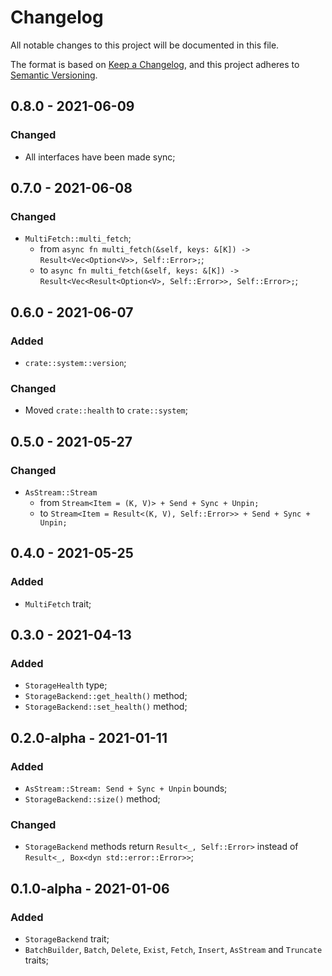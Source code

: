 # Changelog

All notable changes to this project will be documented in this file.

The format is based on [Keep a Changelog](https://keepachangelog.com/en/1.0.0/),
and this project adheres to [Semantic Versioning](https://semver.org/spec/v2.0.0.html).

<!-- ## Unreleased - YYYY-MM-DD

### Added

### Changed

### Deprecated

### Removed

### Fixed

### Security -->

## 0.8.0 - 2021-06-09

### Changed

- All interfaces have been made sync;

## 0.7.0 - 2021-06-08

### Changed

- `MultiFetch::multi_fetch`;
  - from `async fn multi_fetch(&self, keys: &[K]) -> Result<Vec<Option<V>>, Self::Error>;`;
  - to `async fn multi_fetch(&self, keys: &[K]) -> Result<Vec<Result<Option<V>, Self::Error>>, Self::Error>;`;

## 0.6.0 - 2021-06-07

### Added

- `crate::system::version`;

### Changed

- Moved `crate::health` to `crate::system`;

## 0.5.0 - 2021-05-27

### Changed

- `AsStream::Stream`
  - from  `Stream<Item = (K, V)> + Send + Sync + Unpin;`
  - to    `Stream<Item = Result<(K, V), Self::Error>> + Send + Sync + Unpin;`

## 0.4.0 - 2021-05-25

### Added

- `MultiFetch` trait;

## 0.3.0 - 2021-04-13

### Added

- `StorageHealth` type;
- `StorageBackend::get_health()` method;
- `StorageBackend::set_health()` method;

## 0.2.0-alpha - 2021-01-11

### Added

- `AsStream::Stream: Send + Sync + Unpin` bounds;
- `StorageBackend::size()` method;

### Changed

- `StorageBackend` methods return `Result<_, Self::Error>` instead of `Result<_, Box<dyn std::error::Error>>`;

## 0.1.0-alpha - 2021-01-06

### Added

- `StorageBackend` trait;
- `BatchBuilder`, `Batch`, `Delete`, `Exist`, `Fetch`, `Insert`, `AsStream` and `Truncate` traits;
